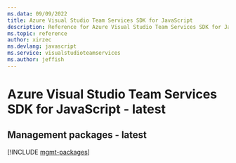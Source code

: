 ```yaml
---
ms.data: 09/09/2022
title: Azure Visual Studio Team Services SDK for JavaScript
description: Reference for Azure Visual Studio Team Services SDK for JavaScript
ms.topic: reference
author: xirzec
ms.devlang: javascript
ms.service: visualstudioteamservices
ms.author: jeffish
---
```

# Azure Visual Studio Team Services SDK for JavaScript - latest

## Management packages - latest
[!INCLUDE [mgmt-packages](visual-studio-team-services-mgmt-index.md)]